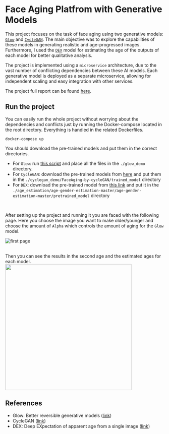 # Face Aging Platfrom with Generative Models
This project focuses on the task of face aging using two generative models: [`Glow`](https://openai.com/research/glow) and [`CycleGAN`](https://junyanz.github.io/CycleGAN/). The main objective was to explore the capabilities of these models in generating realistic and age-progressed images. Furthermore, I used the [`DEX`](https://data.vision.ee.ethz.ch/cvl/rrothe/imdb-wiki/) model for estimating the age of the outputs of each model for better qualitative analysis.

The project is implemented using a `microservice` architecture, due to the vast number of conflicting dependencies between these AI models. Each generative model is deployed as a separate microservice, allowing for independent scaling and easy integration with other services. 

The project full report can be found [here]().

## Run the project
You can easily run the whole project without worrying about the dependencies and conflicts just by running the Docker-compose located in the root directory. Everything is handled in the related Dockerfiles.
```
docker-compose up  
```
You should download the pre-trained models and put them in the correct directories. 
* For `Glow`: run [this script](https://github.com/openai/glow/blob/master/demo/script.sh) and place all the files in the `./glow_demo` directory.
* For `CycleGAN`: download the pre-trained models from [here](https://github.com/jiechen2358/FaceAging-by-cycleGAN/tree/master/trained_model) and put them in the `./cyclegan_demo/FaceAging-by-cycleGAN/trained_model` directory
* For `DEX`: download the pre-trained model from [this link](https://github.com/yu4u/age-gender-estimation/releases/download/v0.5/weights.29-3.76_utk.hdf5) and put it in the `./age_estimation/age-gender-estimation-master/age-gender-estimation-master/pretrained_model` directory
<br>

After setting up the project and running it you are faced with the following page. Here you choose the image you want to make older/younger and choose the amount of `Alpha` which controls the amount of aging for the `Glow` model.

![first page](https://github.com/Amirhossein-Rajabpour/Face-Aging-Platfrom-with-Generative-Models/blob/main/page1.png)

<br>
Then you can see the results in the second age and the estimated ages for each model.

<div style="align:center"><img width="400" src="https://github.com/Amirhossein-Rajabpour/Face-Aging-Platfrom-with-Generative-Models/blob/main/vs1.png" /></div>


## References
* Glow: Better reversible generative models ([link](https://openai.com/research/glow))
* CycleGAN ([link](https://openai.com/research/glow](https://junyanz.github.io/CycleGAN/)))
* DEX: Deep EXpectation of apparent age from a single image ([link](https://openai.com/research/glow](https://data.vision.ee.ethz.ch/cvl/rrothe/imdb-wiki/)https://data.vision.ee.ethz.ch/cvl/rrothe/imdb-wiki/))
